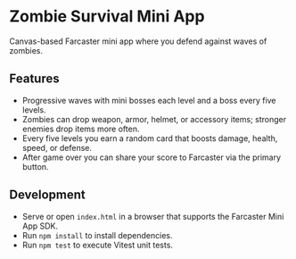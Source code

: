 # Zombie Survival Mini App

Canvas-based Farcaster mini app where you defend against waves of zombies.

## Features
- Progressive waves with mini bosses each level and a boss every five levels.
- Zombies can drop weapon, armor, helmet, or accessory items; stronger enemies drop items more often.
- Every five levels you earn a random card that boosts damage, health, speed, or defense.
- After game over you can share your score to Farcaster via the primary button.

## Development
- Serve or open `index.html` in a browser that supports the Farcaster Mini App SDK.
- Run `npm install` to install dependencies.
- Run `npm test` to execute Vitest unit tests.
